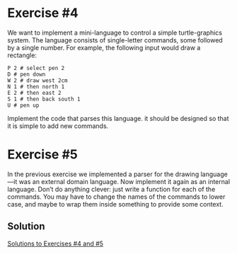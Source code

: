 # Exercise #4

We want to implement a mini-language to control a simple turtle-graphics system. The language consists of single-letter 
commands, some followed by a single number. For example, the following input would draw a rectangle:

```
P 2 # select pen 2
D # pen down
W 2 # draw west 2cm
N 1 # then north 1
E 2 # then east 2
S 1 # then back south 1
U # pen up
```

Implement the code that parses this language. it should be designed so that it is simple to add new commands.

# Exercise #5

In the previous exercise we implemented a parser for the drawing language—it was an external domain language.
Now implement it again as an internal language. Don’t do anything clever: just write a function for each of the commands.
You may have to change the names of the commands to lower case, and maybe to wrap them inside something to provide some context.

## Solution

[Solutions to Exercises #4 and #5](https://github.com/AnneH20/Notes/blob/main/src/main/kotlin/turtle)